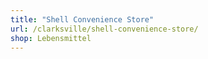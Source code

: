 ```yaml
---
title: "Shell Convenience Store"
url: /clarksville/shell-convenience-store/
shop: Lebensmittel
---
```

